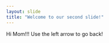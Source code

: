 ```yaml
---
layout: slide
title: "Welcome to our second slide!"
---
```

Hi Mom!!!
Use the left arrow to go back!